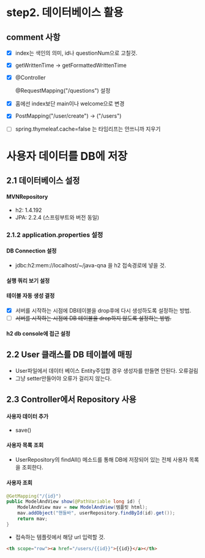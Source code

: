 # step2. 데이터베이스 활용

## comment 사항

- [x] index는 색인의 의미, id나 questionNum으로 고칠것.

- [x] getWrittenTime -> getFormattedWrittenTime

- [x] @Controller

  @RequestMapping("/questions") 설정

- [x] 홈에선 index보단 main이나 welcome으로 변경

- [x] PostMapping("/user/create") -> ("/users")

- [ ] spring.thymeleaf.cache=false 는 타임리프는 안쓰니까 지우기

# 사용자 데이터를 DB에 저장

## 2.1 데이터베이스 설정

#### MVNRepository

- h2: 1.4.192
- JPA: 2.2.4 (스프링부트와 버전 동일)

### 2.1.2 application.properties 설정

#### DB Connection 설정

- jdbc:h2:mem://localhost/~/java-qna 을 h2 접속경로에 넣을 것.

#### 실행 쿼리 보기 설정

#### 테이블 자동 생성 결정

- [x] 서버를 시작하는 시점에 DB테이블을 drop후에 다시 생성하도록 설정하는 방법.
- [ ] ~~서버를 시작하는 시점에 DB 테이블을 drop하지 않도록 설정하는 방법.~~

#### h2 db console에 접근 설정



## 2.2 User 클래스를 DB 테이블에 매핑

- User파일에서 데이터 베이스 Entity주입할 경우 생성자를 만들면 안된다. 오류걸림
- 그냥 setter만들어야 오류가 걸리지 않는다.



## 2.3 Controller에서 Repository 사용

#### 사용자 데이터 추가

- save()

#### 사용자 목록 조회

- UserRepository의 findAll() 메소드를 통해 DB에 저장되어 있는 전체 사용자 목록을 조회한다.

#### 사용자 조회

```java
@GetMapping("/{id}")
public ModelAndView show(@PathVariable long id) {
	ModelAndView mav = new ModelAndView(템플릿 html);
	mav.addObject("핸들바", userRepository.findById(id).get());
	return mav;
}
```

- 접속하는 템플릿에서 해당 url 입력할 것. 

```html
<th scope="row"><a href="/users/{{id}}">{{id}}</a></th>
```


